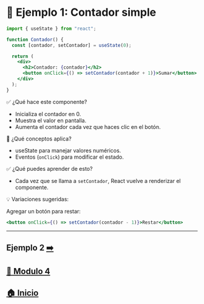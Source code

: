 # 🧪 Ejemplo 1: Contador simple

```jsx
import { useState } from "react";

function Contador() {
  const [contador, setContador] = useState(0);

  return (
    <div>
      <h2>Contador: {contador}</h2>
      <button onClick={() => setContador(contador + 1)}>Sumar</button>
    </div>
  );
}
```

✅ ¿Qué hace este componente?

* Inicializa el contador en 0.
* Muestra el valor en pantalla.
* Aumenta el contador cada vez que haces clic en el botón.

🧠 ¿Qué conceptos aplica?

* useState para manejar valores numéricos.
* Eventos (`onClick`) para modificar el estado.

✅ ¿Qué puedes aprender de esto?

* Cada vez que se llama a `setContador`, React vuelve a renderizar el componente.

💡 Variaciones sugeridas:

Agregar un botón para restar:

```jsx
<button onClick={() => setContador(contador - 1)}>Restar</button>
```

---

## Ejemplo 2 [➡️](../Ejemplos/Ejemplo_2.md)

## [📄 Modulo 4](../Modulo_4.md) 

## [🏠 Inicio](../../README.md) 
